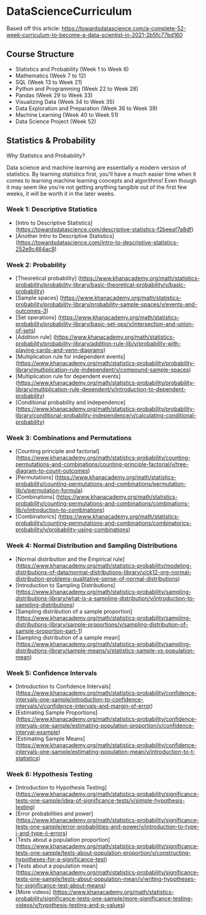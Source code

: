 # DataScienceCurriculum

Based off this article: https://towardsdatascience.com/a-complete-52-week-curriculum-to-become-a-data-scientist-in-2021-2b5fc77bd160

## Course Structure
* Statistics and Probability (Week 1 to Week 6)
* Mathematics (Week 7 to 12)
* SQL (Week 13 to Week 21)
* Python and Programming (Week 22 to Week 28)
* Pandas (Week 29 to Week 33)
* Visualizing Data (Week 34 to Week 35)
* Data Exploration and Preparation (Week 36 to Week 39)
* Machine Learning (Week 40 to Week 51)
* Data Science Project (Week 52)

## Statistics & Probability
Why Statistics and Probability?

Data science and machine learning are essentially a modern version of statistics. By learning statistics first, you’ll have a much easier time when it comes to learning machine learning concepts and algorithms! Even though it may seem like you’re not getting anything tangible out of the first few weeks, it will be worth it in the later weeks.

### Week 1: Descriptive Statistics
* [Intro to Descriptive Statistics] (https://towardsdatascience.com/descriptive-statistics-f2beeaf7a8df)
* [Another Intro to Descriptive Statistics] (https://towardsdatascience.com/intro-to-descriptive-statistics-252e9c464ac9)

### Week 2: Probability
* [Theoretical probability] (https://www.khanacademy.org/math/statistics-probability/probability-library/basic-theoretical-probability/v/basic-probability)
* [Sample spaces] (https://www.khanacademy.org/math/statistics-probability/probability-library/probability-sample-spaces/v/events-and-outcomes-3)
* [Set operations] (https://www.khanacademy.org/math/statistics-probability/probability-library/basic-set-ops/v/intersection-and-union-of-sets)
* [Addition rule] (https://www.khanacademy.org/math/statistics-probability/probability-library/addition-rule-lib/v/probability-with-playing-cards-and-venn-diagrams)
* [Multiplication rule for independent events] (https://www.khanacademy.org/math/statistics-probability/probability-library/multiplication-rule-independent/v/compound-sample-spaces)
* [Multiplication rule for dependent events] (https://www.khanacademy.org/math/statistics-probability/probability-library/multiplication-rule-dependent/v/introduction-to-dependent-probability)
* [Conditional probability and independence] (https://www.khanacademy.org/math/statistics-probability/probability-library/conditional-probability-independence/v/calculating-conditional-probability)

### Week 3: Combinations and Permutations
* [Counting principle and factorial] (https://www.khanacademy.org/math/statistics-probability/counting-permutations-and-combinations/counting-principle-factorial/v/tree-diagram-to-count-outcomes)
* [Permutations] (https://www.khanacademy.org/math/statistics-probability/counting-permutations-and-combinations/permutation-lib/v/permutation-formula)
* [Combinations] (https://www.khanacademy.org/math/statistics-probability/counting-permutations-and-combinations/combinations-lib/v/introduction-to-combinations)
* [Combinatorics] (https://www.khanacademy.org/math/statistics-probability/counting-permutations-and-combinations/combinatorics-probability/v/probability-using-combinations)

### Week 4: Normal Distribution and Sampling Distributions
* [Normal distribution and the Empirical rule] (https://www.khanacademy.org/math/statistics-probability/modeling-distributions-of-data/normal-distributions-library/v/ck12-org-normal-distribution-problems-qualitative-sense-of-normal-distributions)
* [Introduction to Sampling Distributions] (https://www.khanacademy.org/math/statistics-probability/sampling-distributions-library/what-is-a-sampling-distribution/v/introduction-to-sampling-distributions)
* [Sampling distribution of a sample proportion] (https://www.khanacademy.org/math/statistics-probability/sampling-distributions-library/sample-proportions/v/sampling-distribution-of-sample-proportion-part-1)
* [Sampling distribution of a sample mean] (https://www.khanacademy.org/math/statistics-probability/sampling-distributions-library/sample-means/v/statistics-sample-vs-population-mean)

### Week 5: Confidence Intervals
* [Introduction to Confidence Intervals] (https://www.khanacademy.org/math/statistics-probability/confidence-intervals-one-sample/introduction-to-confidence-intervals/v/confidence-intervals-and-margin-of-error)
* [Estimating Sample Proportions] (https://www.khanacademy.org/math/statistics-probability/confidence-intervals-one-sample/estimating-population-proportion/v/confidence-interval-example)
* [Estimating Sample Means] (https://www.khanacademy.org/math/statistics-probability/confidence-intervals-one-sample/estimating-population-mean/v/introduction-to-t-statistics)

### Week 6: Hypothesis Testing
* [Introduction to Hypothesis Testing] (https://www.khanacademy.org/math/statistics-probability/significance-tests-one-sample/idea-of-significance-tests/v/simple-hypothesis-testing)
* [Error probabilities and power] (https://www.khanacademy.org/math/statistics-probability/significance-tests-one-sample/error-probabilities-and-power/v/introduction-to-type-i-and-type-ii-errors)
* [Tests about a population proportion] (https://www.khanacademy.org/math/statistics-probability/significance-tests-one-sample/tests-about-population-proportion/v/constructing-hypotheses-for-a-significance-test)
* [Tests about a population mean] (https://www.khanacademy.org/math/statistics-probability/significance-tests-one-sample/tests-about-population-mean/v/writing-hypotheses-for-significance-test-about-means)
* [More videos] (https://www.khanacademy.org/math/statistics-probability/significance-tests-one-sample/more-significance-testing-videos/v/hypothesis-testing-and-p-values)
